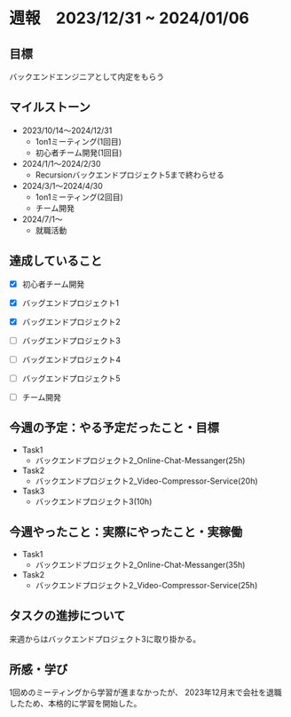 # 週報　2023/12/31 ~ 2024/01/06

## 目標
バックエンドエンジニアとして内定をもらう

## マイルストーン
- 2023/10/14〜2024/12/31
    - 1on1ミーティング(1回目)
    - 初心者チーム開発(1回目)
- 2024/1/1〜2024/2/30
    - Recursionバックエンドプロジェクト5まで終わらせる
- 2024/3/1〜2024/4/30
    - 1on1ミーティング(2回目)
    - チーム開発
- 2024/7/1〜
    - 就職活動

## 達成していること
- [x] 初心者チーム開発
- [x] バッグエンドプロジェクト1
- [x] バッグエンドプロジェクト2
- [ ] バッグエンドプロジェクト3
- [ ] バッグエンドプロジェクト4
- [ ] バッグエンドプロジェクト5
- [ ] チーム開発


## 今週の予定：やる予定だったこと・目標
- Task1
    - バックエンドプロジェクト2_Online-Chat-Messanger(25h)
- Task2
    - バックエンドプロジェクト2_Video-Compressor-Service(20h)
- Task3
    - バックエンドプロジェクト3(10h)

## 今週やったこと：実際にやったこと・実稼働
- Task1
    - バックエンドプロジェクト2_Online-Chat-Messanger(35h)
- Task2
    - バックエンドプロジェクト2_Video-Compressor-Service(25h)

## タスクの進捗について
来週からはバックエンドプロジェクト3に取り掛かる。

## 所感・学び
1回めのミーティングから学習が進まなかったが、
2023年12月末で会社を退職したため、本格的に学習を開始した。
